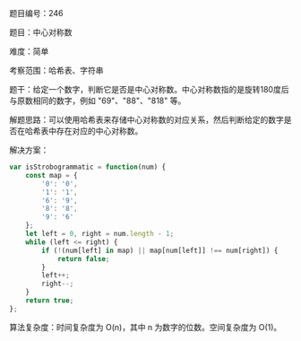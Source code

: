 题目编号：246

题目：中心对称数

难度：简单

考察范围：哈希表、字符串

题干：给定一个数字，判断它是否是中心对称数。中心对称数指的是旋转180度后与原数相同的数字，例如 "69"、"88"、"818" 等。

解题思路：可以使用哈希表来存储中心对称数的对应关系，然后判断给定的数字是否在哈希表中存在对应的中心对称数。

解决方案：

```javascript
var isStrobogrammatic = function(num) {
    const map = {
        '0': '0',
        '1': '1',
        '6': '9',
        '8': '8',
        '9': '6'
    };
    let left = 0, right = num.length - 1;
    while (left <= right) {
        if (!(num[left] in map) || map[num[left]] !== num[right]) {
            return false;
        }
        left++;
        right--;
    }
    return true;
};
```

算法复杂度：时间复杂度为 O(n)，其中 n 为数字的位数。空间复杂度为 O(1)。